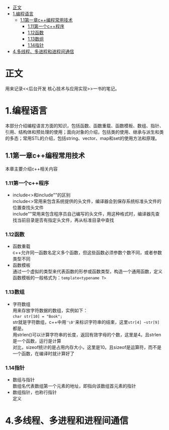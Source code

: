 
<!-- @import "[TOC]" {cmd="toc" depthFrom=1 depthTo=6 orderedList=false} -->
<!-- code_chunk_output -->

- [ 正文
](#正文)
- [ 1.编程语言
](#1编程语言)
  - [ 1.1第一章c++编程常用技术  
](#11第一章c编程常用技术)
    - [ 1.11第一个c++程序
](#111第一个c程序)
    - [ 1.12函数
](#112函数)
    - [ 1.13数组
](#113数组)
    - [ 1.14指针
](#114指针)
- [ 4.多线程、多进程和进程间通信
](#4多线程-多进程和进程间通信)

<!-- /code_chunk_output -->


# 正文
用来记录<<后台开发 核心技术与应用实现>>一书的笔记。

# 1.编程语言
本部分介绍编程语言方面的知识，包括函数、函数重载、函数模板、数组、指针、引用、结构体和预处理的使用；面向对象的介绍，包括类的使用、继承与派生和类的多态；常用STL的介绍，包括string、vector、map和set的使用方法和原理。

## 1.1第一章c++编程常用技术  
本章主要介绍c++相关内容

### 1.11第一个c++程序
* include<>和include""的区别   
include<>常用来包含系统提供的头文件，编译器会到保存系统标准头文件的位置查找头文件   
include""常用来包含程序员自己编写的头文件，用这种格式时，编译器先查找当前目录是否有指定头文件，再从标准目录中查找

### 1.12函数
* 函数重载   
c++允许同一函数名定义多个函数，但这些函数必须参数个数不同，或者参数类型不同
* 函数模板   
通过一个虚拟的类型来代表函数的形参或函数类型，构造一个通用函数，定义函数模板的一般格式为：`template<typename T>`

### 1.13数组
* 字符数组   
用来存放字符数据的数组，实例如下：   
`char str[10] = "Book";`   
str就是字符数组，c++中用`'\0'`来标识字符串的结束，这里`str[4] ~str[9]`都是。   
用strlen()可以计算字符串的长度，返回有效字母的个数，这里是4。且strlen是一个函数，运行是计算   
对比，sizeof统计的是占用内存大小，这里是10。且sizeof是运算符，而不是一个函数，在编译时就计算好了

### 1.14指针
* 数组与指针   
数组名代表数组第一个元素的地址，即指向该数组首元素的指针   
* 数组指针，也称行指针   
定义

# 4.多线程、多进程和进程间通信

